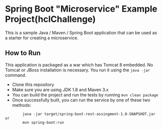 # Spring Boot "Microservice" Example Project(hclChallenge)
This is a sample Java / Maven / Spring Boot application that can be used as a starter for creating a microservice.

## How to Run

This application is packaged as a war which has Tomcat 8 embedded. No Tomcat or JBoss installation is necessary. You run it using the ```java -jar``` command.

* Clone this repository
* Make sure you are using JDK 1.8 and Maven 3.x
* You can build the project and run the tests by running ```mvn clean package```
* Once successfully built, you can run the service by one of these two methods:
```
        java -jar target/spring-boot-rest-assingment-1.0-SNAPSHOT.jar
or
        mvn spring-boot:run
```